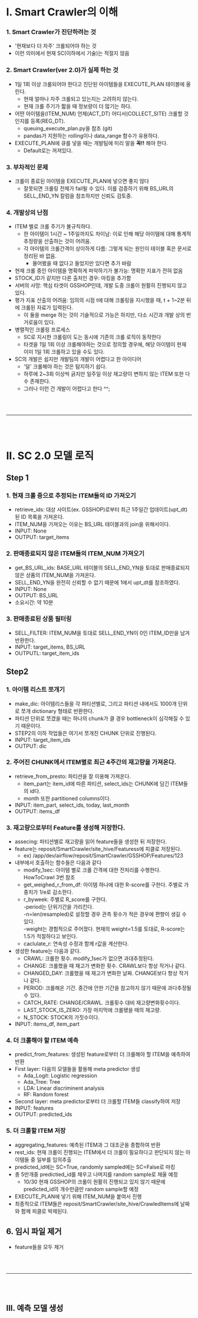 # I. Smart Crawler의 이해

###  1. Smart Crawler가 진단하려는 것
* '현재보다 더 자주' 크롤되어야 하는 것
* 이런 의미에서 현재 SC(이하에서 기술)는 적절지 않음

### 2. Smart Crawler(ver 2.0)가 실제 하는 것
* 1일 1회 이상 크롤되어야 한다고 진단된 아이템들을 EXECUTE_PLAN 테이블에 올린다.
  * 현재 얼마나 자주 크롤되고 있는지는 고려하지 않는다.
  * 현재 크롤 주기가 짧을 때 정보량이 더 많기는 하다.
* 어떤 아이템을(ITEM_NUM) 언제(ACT_DT) 어디서(COLLECT_SITE) 크롤할 것인지를 등록(REG_DT).
  * queuing_execute_plan.py을 참조 (git)
  * pandas가 지원하는 rolling이나 data_range 함수가 유용하다.
* EXECUTE_PLAN에 큐를 넣을 때는 개발팀에 미리 말을 **꼭!!** 해야 한다.
  * Default로는 꺼져있다.

### 3. 부차적인 문제
* 크롤이 종료된 아이템을 EXECUTE_PLAN에 넣으면 좋지 않다
  * 잘못되면 크롤링 전체가 fail될 수 있다. 이를 검증하기 위해 BS_URL의 SELL_END_YN 칼럼을 참조하지만 신뢰도 검토중.

### 4. 개발상의 난점
* ITEM 별로 크롤 주기가 불규칙하다.
  * 한 아이템이 1시간 ~ 1주일까지도 차이남: 이로 인해 해당 아이템에 대해 통계적 추정량을 산출하는 것이 어려움.
  * 각 아이템의 크롤간격이 상이하게 다름: 그렇게 되는 원인이 테이블 혹은 문서로 정리된 바 없음.
     * 물어봤을 때 없다고 들었지만 있다면 추가 바람
* 현재 크롤 중인 아이템을 명확하게 파악하기가 불가능: 명확한 지표가 전혀 없음
* STOCK_ID가 같지만 다른 출처인 경우: 마킹을 추가함
* 서버의 사망: 핵심 타겟이 GSSHOP인데, 개발 도중 크롤이 원활히 진행되지 않고 있다.
* 평가 지표 산출의 어려움: 임의의 시점 t에 대해 크롤링을 지시했을 때, t + 1~2분 뒤에 크롤된 자료가 입력된다.
  * 이 둘을 merge 하는 것이 기술적으로 가능은 하지만, 다소 시간과 개발 상의 번거로움이 있다.
* 병렬적인 크롤링 프로세스
  * SC로 지시한 크롤링이 도는 동시에 기존의 크롤 로직이 동작한다
  * 타겟을 1일 1회 이상 크롤해야하는 것으로 정의할 경우에, 해당 아이템이 현재 이미 1일 1회 크롤하고 있을 수도 있다.
* SC의 개발은 쉽지만 개발팀의 개발이 어렵다고 한 아이디어
  * '덜' 크롤해야 하는 것은 탐지하기 쉽다.
  * 하루에 2~3회 이상씩 긁지만 일주일 이상 재고량이 변하지 않는 ITEM 또한 다수 존재한다.
  * 그러나 이런 건 개발이 어렵다고 한다 ^^;

<br><br>
- - -
<br><br>


# II. SC 2.0 모델 로직

## Step 1

### 1. 현재 크롤 중으로 추정되는 ITEM들의 ID 가져오기 
  * retrieve_ids: 대상 사이트(ex. GSSHOP)로부터 최근 1주일간 업데이트(upt_dt)된 ID 목록을 가져온다.
  * ITEM_NUM을 가져오는 이유는 BS_URL 테이블과의 join을 위해서이다.
  * INPUT: None
  * OUTPUT: target_items
 
  
### 2. 판매종료되지 않은 ITEM들의 ITEM_NUM 가져오기
  * get_BS_URL_ids: BASE_URL 테이블의 SELL_END_YN을 토대로 판매종료되지 않은 상품의 ITEM_NUM을 가져온다.
  * SELL_END_YN을 완전히 신뢰할 수 없기 때문에 1에서 upt_dt를 참조하였다.
  * INPUT: None
  * OUTPUT: BS_URL
  * 소요시간: 약 10분
  
### 3. 판매종료된 상품 필터링
  * SELL_FILTER: ITEM_NUM을 토대로 SELL_END_YN이 0인 ITEM_ID만을 남겨 반환한다.
  * INPUT: target_items, BS_URL
  * OUTPUTL: target_item_ids  
  
## Step2

### 1. 아이템 리스트 쪼개기
  * make_dic: 아이템리스들을 각 파티션별로, 그리고 파티션 내에서도 1000개 단위로 쪼개 dictionary 형태로 반환한다.
  * 파티션 단위로 쪼갰을 때는 하나의 chunk가 클 경우 bottleneck이 심각해질 수 있기 때문이다.
  * STEP2의 이하 작업들은 여기서 쪼개진 CHUNK 단위로 진행된다. 
  * INPUT: target_item_ids
  * OUTPUT: dic
  
### 2. 주어진 CHUNK에서 ITEM별로 최근 4주간의 재고량을 가져온다.
  * retrieve_from_presto: 파티션을 잘 이용해 가져온다.
    * item_part는 item_id에 따른 파티션, select_ids는 CHUNK에 담긴 ITEM들의 id다.
    * month 또한 partitioned columns이다.
  * INPUT: item_part, select_ids, today, last_month
  * OUTPUT: items_df

### 3. 재고량으로부터 Feature를 생성해 저장한다.
  * assecing: 파티션별로 재고량을 읽어 feature들을 생성한 뒤 저장한다.
  * feature는 reposit/SmartCrawler/site_hive/Featuress에 피클로 저장된다.
    * ex) /app/dev/airflow/reposit/SmartCrawler/GSSHOP/Features/123
  * 내부에서 호출하는 함수들은 다음과 같다
    * modify_1sec: 아이템 별로 크롤 간격에 대한 전처리를 수행한다. HowToCrawl 3번 참조
    * get_weighed_r_from_df: 아이템 하나에 대한 R-score를 구한다. 주별로 가중치가 1/e로 감소한다.
    * r_byweek: 주별로 R_score를 구한다.  
      -period는 단위기간을 가리킨다.  
      -n=len(resampled)로 설정할 경우 관측 횟수가 적은 경우에 편향이 생길 수 있다.  
      -weight는 경험적으로 주어졌다. 현재의 weight=1.5를 토대로, R-score는 1.5가 적절하다고 보인다.  
    * caclulate_r: 연속성 수정과 함께 r값을 계산한다.  
  * 생성한 feature는 다음과 같다.
    * CRAWL: 크롤한 횟수. modify_1sec가 없으면 과대추정된다.
    * CHANGE: 크롤했을 때 재고가 변화한 횟수. CRAWL보다 항상 작거나 같다.
    * CHANGED_DAY: 크롤했을 때 재고가 변화한 날짜. CHANGE보다 항상 작거나 같다.
    * PERIOD: 크롤해온 기간. 중간에 안한 기간을 참고하지 않기 때문에 과다추정될 수 있다.
    * CATCH_RATE: CHANGE/CRAWL. 크롤횟수 대비 재고량변화횟수이다.
    * LAST_STOCK_IS_ZERO: 가장 마지막에 크롤됐을 때의 재고량.
    * N_STOCK: STOCK의 가짓수이다.
  * INPUT: items_df, item_part

### 4. 더 크롤해야 할 ITEM 예측
  * predict_from_features: 생성된 feature로부터 더 크롤해야 할 ITEM을 예측하여 반환
  * First layer: 다음의 모델들을 활용해 meta predictor 생성
    * Ada_Logit: Logistic regression
    * Ada_Tree: Tree
    * LDA: Linear discriminent analysis
    * RF: Random forest
  * Second layer: meta predictor로부터 더 크롤할 ITEM들 classify하여 저장
  * INPUT: features
  * OUTPUT: predicted_ids

### 5. 더 크롤할 ITEM 저장
  * aggregating_features: 예측된 ITEM과 그 대조군을 종합하여 반환
  * rest_ids: 현재 크롤이 진행되는 ITEM에서 더 크롤이 필요하다고 판단되지 않는 아이템들 중 일부를 임의추출
  * predicted_id에는 SC=True, randomly sampled에는 SC=False로 마킹
  * 총 5만개중 predictied_id를 채우고 나머지를 random sample로 채울 예정
    * 10/30 현재 GSSHOP의 크롤이 원활히 진행되고 있지 않기 때문에 predicted_id의 개수만큼만 random sample할 예정
  * EXECUTE_PLAN에 넣기 위해 ITEM_NUM을 붙여서 진행
  * 최종적으로 ITEM들은 reposit/SmartCrawler/site_hive/CrawledItems에 날짜와 함께 피클로 박제된다.

## 6. 임시 파일 제거
  * feature들을 모두 제거
  
<br><br>
- - - 
<br><br>

## III. 예측 모델 생성
